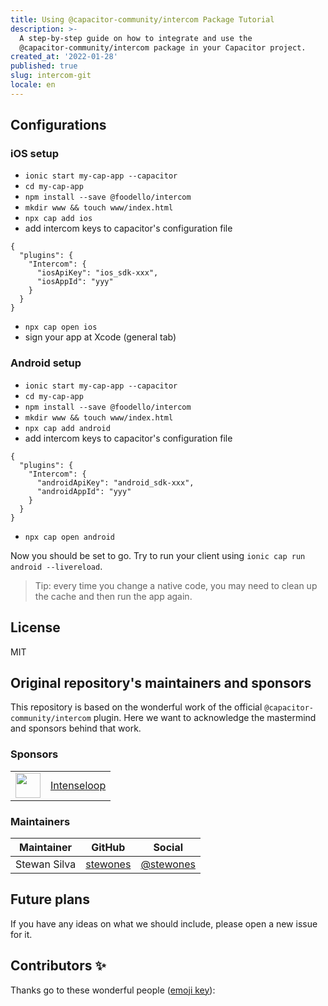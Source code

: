 ```yaml
---
title: Using @capacitor-community/intercom Package Tutorial
description: >-
  A step-by-step guide on how to integrate and use the
  @capacitor-community/intercom package in your Capacitor project.
created_at: '2022-01-28'
published: true
slug: intercom-git
locale: en
---
```


## Configurations

### iOS setup

- `ionic start my-cap-app --capacitor`
- `cd my-cap-app`
- `npm install --save @foodello/intercom`
- `mkdir www && touch www/index.html`
- `npx cap add ios`
- add intercom keys to capacitor's configuration file

```
{
  "plugins": {
    "Intercom": {
      "iosApiKey": "ios_sdk-xxx",
      "iosAppId": "yyy"
    }
  }
}
```

- `npx cap open ios`
- sign your app at Xcode (general tab)

### Android setup

- `ionic start my-cap-app --capacitor`
- `cd my-cap-app`
- `npm install --save @foodello/intercom`
- `mkdir www && touch www/index.html`
- `npx cap add android`
- add intercom keys to capacitor's configuration file

```
{
  "plugins": {
    "Intercom": {
      "androidApiKey": "android_sdk-xxx",
      "androidAppId": "yyy"
    }
  }
}
```

- `npx cap open android`

Now you should be set to go. Try to run your client using `ionic cap run android --livereload`.

> Tip: every time you change a native code, you may need to clean up the cache and then run the app again.

## License

MIT

## Original repository's maintainers and sponsors

This repository is based on the wonderful work of the official `@capacitor-community/intercom` plugin. Here we want to acknowledge the mastermind and sponsors behind that work.

### Sponsors

<table>
  <tr>
    <td align="center">
      <a href="https://intenseloop.com">
      <img src="https://static.intenseloop.com/assets/logo-512x512.png" width="40" />
      </a>
    </td>
    <td>
      <a href="https://intenseloop.com">
      Intenseloop
      </a>
    </td>
  </tr>
</table>

### Maintainers

| Maintainer   | GitHub                                  | Social                                    |
| ------------ | --------------------------------------- | ----------------------------------------- |
| Stewan Silva | [stewones](https://github.com/stewones) | [@stewones](https://twitter.com/stewones) |

## Future plans

If you have any ideas on what we should include, please open a new issue for it.

## Contributors ✨

Thanks go to these wonderful people ([emoji key](https://allcontributors.org/docs/en/emoji-key)):

```
